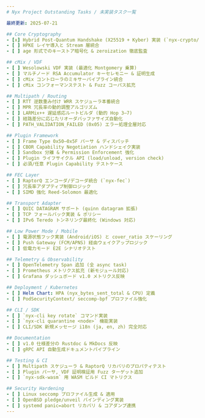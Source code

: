 ```yaml
---
# Nyx Project Outstanding Tasks / 未実装タスク一覧

最終更新: 2025-07-21

## Core Cryptography
- [x] Hybrid Post-Quantum Handshake (X25519 + Kyber) 実装 (`nyx-crypto/hybrid.rs` 完全化)
- [ ] HPKE レイヤ導入と Stream 層統合
- [ ] age 形式でのキーストア暗号化 & zeroization 徹底監査

## cMix / VDF
- [ ] Wesolowski VDF 実装 (最適化 Montgomery 乗算)
- [ ] マルチノード RSA Accumulator キーセレモニー & 証明生成
- [ ] cMix コントローラのミキサーパイプライン統合
- [ ] cMix コンフォーマンステスト & Fuzz コーパス拡充

## Multipath / Routing
- [ ] RTT 逆数重み付け WRR スケジューラ本番統合
- [ ] MPR 冗長率の動的調整アルゴリズム
- [ ] LARMix++ 遅延感応ルートビルダ (動的 Hop 3–7)
- [ ] 経路差分に応じたリオーダバッファサイズ自動化
- [ ] PATH_VALIDATION_FAILED (0x05) エラー処理全層対応

## Plugin Framework
- [ ] Frame Type 0x50–0x5F パーサ & ディスパッチ
- [ ] CBOR Capability Negotiation ハンドシェイク実装
- [ ] Sandbox 分離 & Permission Enforcement 強化
- [ ] Plugin ライフサイクル API (load/unload, version check)
- [ ] 必須/任意 Plugin Capability テストケース

## FEC Layer
- [ ] RaptorQ エンコーダ/デコーダ統合 (`nyx-fec`)
- [ ] 冗長率アダプティブ制御ロジック
- [ ] SIMD 強化 Reed-Solomon 最適化

## Transport Adapter
- [ ] QUIC DATAGRAM サポート (quinn datagram 拡張)
- [ ] TCP フォールバック実装 & ポリシー
- [ ] IPv6 Teredo トンネリング最終化 (Windows 対応)

## Low Power Mode / Mobile
- [ ] 電源状態フック実装 (Android/iOS) と cover_ratio スケーリング
- [ ] Push Gateway (FCM/APNS) 経由ウェイクアップロジック
- [ ] 低電力モード E2E シナリオテスト

## Telemetry & Observability
- [ ] OpenTelemetry Span 追加 (全 async task)
- [ ] Prometheus メトリクス拡充 (新モジュール対応)
- [ ] Grafana ダッシュボード v1.0 メトリクス反映

## Deployment / Kubernetes
- [ ] Helm Chart: HPA (nyx_bytes_sent_total & CPU) 定義
- [ ] PodSecurityContext/ seccomp-bpf プロファイル強化

## CLI / SDK
- [ ] `nyx-cli key rotate` コマンド実装
- [ ] `nyx-cli quarantine <node>` 機能実装
- [ ] CLI/SDK 新規メッセージ i18n (ja, en, zh) 完全対応

## Documentation
- [ ] v1.0 仕様差分の Rustdoc & MkDocs 反映
- [ ] gRPC API 自動生成ドキュメントパイプライン

## Testing & CI
- [ ] Multipath スケジューラ & RaptorQ リカバリのプロパティテスト
- [ ] Plugin パーサ, VDF 証明検証用 Fuzz ターゲット追加
- [ ] `nyx-sdk-wasm` 用 WASM ビルド CI マトリクス

## Security Hardening
- [ ] Linux seccomp プロファイル生成 & 適用
- [ ] OpenBSD pledge/unveil バインディング実装
- [ ] systemd panic=abort リカバリ & コアダンプ連携
---
```

